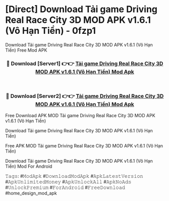 # [Direct] Download Tải game Driving Real Race City 3D MOD APK v1.6.1 (Vô Hạn Tiền) - 0fzp1
Download Tải game Driving Real Race City 3D MOD APK v1.6.1 (Vô Hạn Tiền) Free Mod APK

<div align="center">
<h3>🔴 Download [Server1] 👉👉 <a href="https://apk-comot.site?title=Tải_game_Driving_Real_Race_City_3D_MOD_APK_v1.6.1_(Vô_Hạn_Tiền)">Tải game Driving Real Race City 3D MOD APK v1.6.1 (Vô Hạn Tiền) Mod Apk</a></h3><br>

<h3>🔴 Download [Server2] 👉👉 <a href="https://apk-comot.site?title=Tải_game_Driving_Real_Race_City_3D_MOD_APK_v1.6.1_(Vô_Hạn_Tiền)">Tải game Driving Real Race City 3D MOD APK v1.6.1 (Vô Hạn Tiền) Mod Apk</a></h3>
</div>


Free Download APK MOD Tải game Driving Real Race City 3D MOD APK v1.6.1 (Vô Hạn Tiền)

Download Tải game Driving Real Race City 3D MOD APK v1.6.1 (Vô Hạn Tiền) 

Free APK MOD Tải game Driving Real Race City 3D MOD APK v1.6.1 (Vô Hạn Tiền) 

Download Tải game Driving Real Race City 3D MOD APK v1.6.1 (Vô Hạn Tiền) Mod For Android

𝚃𝚊𝚐𝚜: #𝙼𝚘𝚍𝙰𝚙𝚔 #𝙳𝚘𝚠𝚗𝚕𝚘𝚊𝚍𝙼𝚘𝚍𝙰𝚙𝚔 #𝙰𝚙𝚔𝙻𝚊𝚝𝚎𝚜𝚝𝚅𝚎𝚛𝚜𝚒𝚘𝚗 #𝙰𝚙𝚔𝚄𝚗𝚕𝚒𝚖𝚒𝚝𝚎𝚍𝙼𝚘𝚗𝚎𝚢 #𝙰𝚙𝚔𝚄𝚗𝚕𝚘𝚌𝚔𝙰𝚕𝚕 #𝙰𝚙𝚔𝙽𝚘𝙰𝚍𝚜 #𝚄𝚗𝚕𝚘𝚌𝚔𝙿𝚛𝚎𝚖𝚒𝚞𝚖 #𝙵𝚘𝚛𝙰𝚗𝚍𝚛𝚘𝚒𝚍 #𝙵𝚛𝚎𝚎𝙳𝚘𝚠𝚗𝚕𝚘𝚊𝚍 #home_design_mod_apk